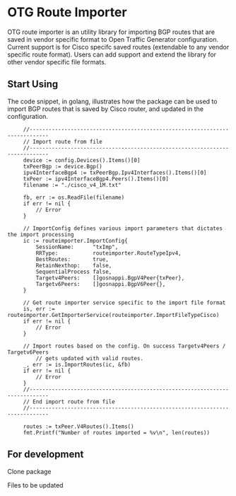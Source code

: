 # OTG Route Importer
OTG route importer is an utility library for importing BGP routes that are saved in vendor specific format to Open Traffic Generator configuration. Current support is for Cisco specifc saved routes (extendable to any vendor specific route format). Users can add support and extend the library for other vendor specific file formats.


## Start Using
The code snippet, in golang, illustrates how the package can be used to import BGP routes that is saved by Cisco router, and updated in the configuration. 

```
	 //----------------------------------------------------------------------------
	 // Import route from file
	 //----------------------------------------------------------------------------
 	 device := config.Devices().Items()[0]
	 txPeerBgp := device.Bgp()
	 ipv4InterfaceBgp4 := txPeerBgp.Ipv4Interfaces().Items()[0]
	 txPeer := ipv4InterfaceBgp4.Peers().Items()[0]
	 filename := "./cisco_v4_1M.txt"

	 fb, err := os.ReadFile(filename)
	 if err != nil {
		 // Error
	 }

	 // ImportConfig defines various import parameters that dictates the import processing
	 ic := routeimporter.ImportConfig{
		 SessionName:      "txImp",
		 RRType:           routeimporter.RouteTypeIpv4,
		 BestRoutes:       true,
		 RetainNexthop:    false,
		 SequentialProcess false,
		 Targetv4Peers:    []gosnappi.BgpV4Peer{txPeer},
		 Targetv6Peers:    []gosnappi.BgpV6Peer{},
	 }

	 // Get route importer service specific to the import file format
	 is, err := routeimporter.GetImporterService(routeimporter.ImportFileTypeCisco)
	 if err != nil {
		 // Error
	 }

	 // Import routes based on the config. On success Targetv4Peers / Targetv6Peers
         // gets updated with valid routes.
	 _, err := is.ImportRoutes(ic, &fb)
	 if err != nil {
		 // Error
	 }
	 //----------------------------------------------------------------------------
	 // End import route from file
	 //----------------------------------------------------------------------------

	 routes := txPeer.V4Routes().Items()
	 fmt.Printf("Number of routes imported = %v\n", len(routes))
```

## For development
   Clone package
   
   Files to be updated
